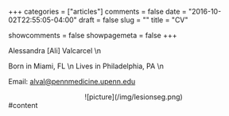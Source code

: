 +++
categories = ["articles"]
comments = false
date = "2016-10-02T22:55:05-04:00"
draft = false
slug = ""
title = "CV"

showcomments = false
showpagemeta = false
+++

<div id="left">

Alessandra [Ali] Valcarcel \n

  Born in Miami, FL \n
  Lives in Philadelphia, PA \n

  Email: alval@pennmedicine.upenn.edu
</div>

<center>![picture](/img/lesionseg.png)</center>



<div id="right">
  #content
</div>
